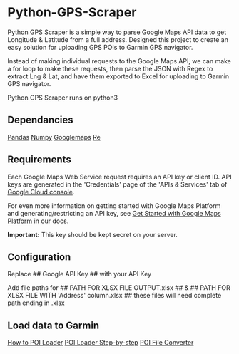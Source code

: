 # Python-GPS-Scraper

Python GPS Scraper is a simple way to parse Google Maps API data to get Longitude & Latitude from a full address. Designed this project to create an easy solution for uploading GPS POIs to Garmin GPS navigator.  

Instead of making individual requests to the Google Maps API, we can make a for loop to make these requests, then parse the JSON  with Regex to extract Lng & Lat, and have them exported to Excel for uploading to Garmin GPS navigator. 

Python GPS Scraper runs on python3

## Dependancies
[Pandas](https://pandas.pydata.org/)
[Numpy](https://numpy.org/doc/stable/)
[Googlemaps](https://github.com/googlemaps/google-maps-services-python) 
[Re](https://docs.python.org/3/library/re.html)  

## Requirements
Each Google Maps Web Service request requires an API key or client ID. API keys
are generated in the 'Credentials' page of the 'APIs & Services' tab of [Google Cloud console](https://console.cloud.google.com/apis/credentials).

For even more information on getting started with Google Maps Platform and generating/restricting an API key, see [Get Started with Google Maps Platform](https://developers.google.com/maps/gmp-get-started) in our docs.

**Important:** This key should be kept secret on your server.

## Configuration
Replace ## Google API Key ## with your API Key

Add file paths for ## PATH FOR XLSX FILE OUTPUT.xlsx ## & ## PATH FOR XLSX FILE WITH 'Address' column.xlsx ## these files will need complete path ending in .xlsx

## Load data to Garmin
[How to POI Loader](https://github.com/googlemaps/google-maps-services-python)
[POI Loader Step-by-step](http://www.go2poi.com/guide/garmin.php)
[POI File Converter](https://www.gps-data-team.com/convert.php)
